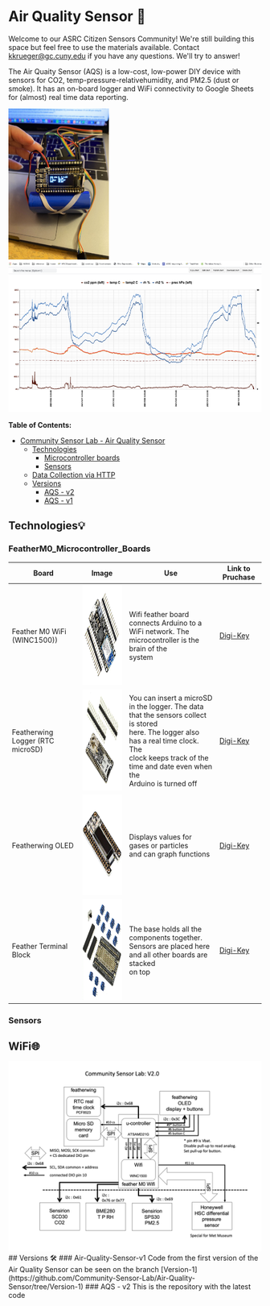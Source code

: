 # Air Quality Sensor 🌱 

 Welcome to our ASRC Citizen Sensors Community! We're still building this space but feel free to use the materials available. Contact [kkrueger@gc.cuny.edu](mailto:kkrueger@gc.cuny.edu) if you have any questions. We'll try to answer!
 
 The Air Quaity Sensor (AQS) is a low-cost, low-power DIY device with sensors for CO2, temp-pressure-relativehumidity, and PM2.5 (dust or smoke). It has an on-board logger and WiFi connectivity to Google Sheets for (almost) real time data reporting. 

<img src="images/air-qaulity-sensor-V2.jpeg" width="200" height = "300">      <img src="images/WIFI LOGGER CSL-AQS-V2.0.png" width="600" height = "300"> 

**Table of Contents:**

   * [Community Sensor Lab - Air Quality Sensor](#floodsense-project-sensor-experiments)
      * [Technologies](#featherM0_Microcontroller_Boards)
         * [Microcontroller boards](#featherM0_Microcontroller_Boards)
         * [Sensors](#sensors)
      * [Data Collection via HTTP](#experiment-reports)
      * [Versions ](#versions-)
        * [AQS - v2](#air-quality-sensor-v2)
        * [AQS - v1](#air-quality-sensor-v1)

## Technologies💡
### FeatherM0_Microcontroller_Boards

| Board | Image | Use | Link to Pruchase |
|----------------|-------------------------------|----------|--------------------------|
|Feather M0 WiFi (WINC1500))| <img src="images/Feather-M0-WiFi.jpeg" width="200" height = "200" >  |Wifi feather board connects Arduino to a <br> WiFi network. The microcontroller is the brain of the <br>system     |[Digi-Key](https://www.digikey.com/en/products/detail/adafruit-industries-llc/3010/5848448)
|Featherwing Logger (RTC microSD)| <img src="images/Featherwing-Logger.jpeg" width="200" height = "200" >    |You can insert a microSD in the logger. The data <br>that the sensors collect is stored <br>here. The logger also has a real time clock. The <br>clock keeps track of the time and date even when the <br> Arduino is turned off|[Digi-Key](https://www.digikey.com/en/products/detail/adafruit-industries-llc/2922/5885911?s=N4IgTCBcDaIIIBE4BkDyBxdBRASgAgDEs4AVACVwHUBJAOXTwFo8cSBhPAajwGUEQAugF8gA)
|Featherwing OLED  | <img src="images/Featherwing-OLED.jpeg" width="200" height = "200" >|Displays values for gases or particles <br>and can graph functions|[Digi-Key](https://www.digikey.com/en/products/detail/adafruit-industries-llc/2900/5810890)
|Feather Terminal Block | <img src="images/Feather-Terminal-Block.jpeg" width="200" height = "200" >|The base holds all the components together. <br>Sensors are placed here and all other boards are stacked <br>on top|[Digi-Key](https://www.digikey.com/en/products/detail/adafruit-industries-llc/2926/5959339?s=N4IgTCBcDaIGYFMCGAXAFggTgdwJYDsBzAAhSwFsCkAbYgI2oHsBjAaxAF0BfIA)

### Sensors
## WiFi🌐          
<img src="images/Comm Sensor Lab V2.0 diagram.png"> 
## Versions 🛠
### Air-Quality-Sensor-v1
Code from the first version of the Air Quality Sensor can be seen on the branch [Version-1](https://github.com/Community-Sensor-Lab/Air-Quality-Sensor/tree/Version-1)
### AQS - v2
This is the repository with the latest code
